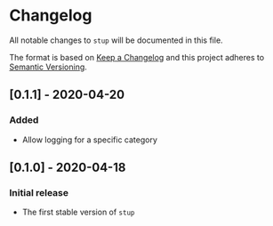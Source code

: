 # Changelog

All notable changes to `stup` will be documented in this file.

The format is based on [Keep a Changelog](http://keepachangelog.com/en/1.0.0/)
and this project adheres to [Semantic Versioning](http://semver.org/spec/v2.0.0.html).

## [0.1.1] - 2020-04-20

### Added

- Allow logging for a specific category

## [0.1.0] - 2020-04-18

### Initial release

- The first stable version of `stup`

